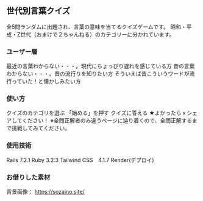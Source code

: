 ## 世代別言葉クイズ
全5問ランダムに出題され、言葉の意味を当てるクイズゲームです。
昭和・平成・Z世代（おまけで２ちゃんねる）のカテゴリーに分かれています。

### ユーザー層
最近の言葉わからない・・・。現代にちょっぴり遅れを感じている方
昔の言葉わからない・・・。昔の流行りを知りたい方
そういえば昔こういうワードが流行っていた！と懐かしみたい方

### 使い方
クイズのカテゴリを選ぶ
「始める」を押す
クイズに答える
★よかったらｘシェアしてください！
※全問正解者のみ違うページに辿り着くので、全問正解するまで挑戦してみてください。

### 使用技術
Rails 7.2.1
Ruby 3.2.3
Tailwind CSS　4.1.7
Render(デプロイ)

### お借りした素材
背景画像： https://sozaino.site/
